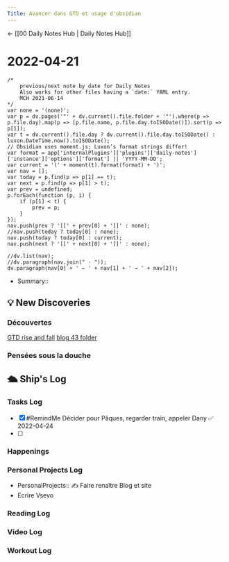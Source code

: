 ```yaml
---
Title: Avancer dans GTD et usage d'obsidian
---
```


<- [[00 Daily Notes Hub | Daily Notes Hub]]

# 2022-04-21
```dataviewjs
/*
    previous/next note by date for Daily Notes
    Also works for other files having a `date:` YAML entry.
    MCH 2021-06-14
*/
var none = '(none)';
var p = dv.pages('"' + dv.current().file.folder + '"').where(p => p.file.day).map(p => [p.file.name, p.file.day.toISODate()]).sort(p => p[1]);
var t = dv.current().file.day ? dv.current().file.day.toISODate() : luxon.DateTime.now().toISODate();
// Obsidian uses moment.js; Luxon’s format strings differ!
var format = app['internalPlugins']['plugins']['daily-notes']['instance']['options']['format'] || 'YYYY-MM-DD';
var current = '(' + moment(t).format(format) + ')';
var nav = [];
var today = p.find(p => p[1] == t);
var next = p.find(p => p[1] > t);
var prev = undefined;
p.forEach(function (p, i) {
    if (p[1] < t) {
        prev = p;
    }
});
nav.push(prev ? '[[' + prev[0] + ']]' : none);
//nav.push(today ? today[0] : none);
nav.push(today ? today[0] : current);
nav.push(next ? '[[' + next[0] + ']]' : none);

//dv.list(nav);
//dv.paragraph(nav.join(" · "));
dv.paragraph(nav[0] + ' ← ' + nav[1] + ' → ' + nav[2]);
```
- Summary:: 

## 💡 New Discoveries

### Découvertes
[GTD rise and fall](https://www.newyorker.com/tech/annals-of-technology/the-rise-and-fall-of-getting-things-done)
[blog 43 folder](https://www.43folders.com/)
### Pensées sous la douche

## 🛳️ Ship's Log
### Tasks Log
- [x] #RemindMe Décider pour Pâques, regarder train, appeler Dany ✅ 2022-04-24
- [ ] 

### Happenings

### Personal Projects Log
- PersonalProjects:: ✍️ Faire renaître Blog et site
- Ecrire Vsevo

### Reading Log

### Video Log

### Workout Log